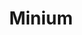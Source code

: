 ---
layout: solution
title: Minium
status: unstable
order: 5
identifier: minium
permalink: /minium/
main-color: darkorange
logo-acronym: Mi
logo-section: Tests
short-name: Minium
full-name: Minium Test Automation Platform
description: Minium is both simple and powerful - tests can be written in Cucumber even by non-technical people, but you also get the flexibility to automate complex tasks using JavaScript code.
twitter-url: https://twitter.com/openviglet
social-image: https://viglet.org/static_files/img/minium_logo.png
facebook-url: https://www.facebook.com/viglet
youtube-playlist-id: PLtYR_mxVztvMZuYfgjRe5OAl2WL_mb2N_
---